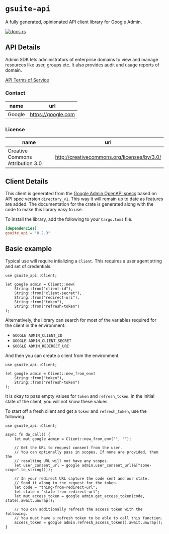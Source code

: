 # `gsuite-api`

A fully generated, opinionated API client library for Google Admin.

[![docs.rs](https://docs.rs/gsuite-api/badge.svg)](https://docs.rs/gsuite-api)

## API Details

Admin SDK lets administrators of enterprise domains to view and manage resources like user, groups etc. It also provides audit and usage reports of domain.

[API Terms of Service](https://developers.google.com/terms/)

### Contact


| name | url |
|----|----|
| Google | <https://google.com> |

### License


| name | url |
|----|----|
| Creative Commons Attribution 3.0 | <http://creativecommons.org/licenses/by/3.0/> |


## Client Details

This client is generated from the [Google Admin OpenAPI
specs](https://admin.googleapis.com/iscovery/rest?version=directory_v1) based on API spec version `directory_v1`. This way it will remain
up to date as features are added. The documentation for the crate is generated
along with the code to make this library easy to use.


To install the library, add the following to your `Cargo.toml` file.

```toml
[dependencies]
gsuite_api = "0.2.3"
```

## Basic example

Typical use will require intializing a `Client`. This requires
a user agent string and set of credentials.

```
use gsuite_api::Client;

let google admin = Client::new(
    String::from("client-id"),
    String::from("client-secret"),
    String::from("redirect-uri"),
    String::from("token"),
    String::from("refresh-token")
);
```

Alternatively, the library can search for most of the variables required for
the client in the environment:

- `GOOGLE ADMIN_CLIENT_ID`
- `GOOGLE ADMIN_CLIENT_SECRET`
- `GOOGLE ADMIN_REDIRECT_URI`

And then you can create a client from the environment.

```
use gsuite_api::Client;

let google admin = Client::new_from_env(
    String::from("token"),
    String::from("refresh-token")
);
```

It is okay to pass empty values for `token` and `refresh_token`. In
the initial state of the client, you will not know these values.

To start off a fresh client and get a `token` and `refresh_token`, use the following.

```
use gsuite_api::Client;

async fn do_call() {
    let mut google admin = Client::new_from_env("", "");

    // Get the URL to request consent from the user.
    // You can optionally pass in scopes. If none are provided, then the
    // resulting URL will not have any scopes.
    let user_consent_url = google admin.user_consent_url(&["some-scope".to_string()]);

    // In your redirect URL capture the code sent and our state.
    // Send it along to the request for the token.
    let code = "thing-from-redirect-url";
    let state = "state-from-redirect-url";
    let mut access_token = google admin.get_access_token(code, state).await.unwrap();

    // You can additionally refresh the access token with the following.
    // You must have a refresh token to be able to call this function.
    access_token = google admin.refresh_access_token().await.unwrap();
}
```
